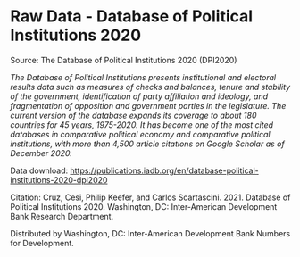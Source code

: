 # Raw Data - Database of Political Institutions 2020

Source: The Database of Political Institutions 2020 (DPI2020)

*The Database of Political Institutions presents institutional and electoral results data such as measures of checks and balances, tenure and stability of the government, identification of party affiliation and ideology, and fragmentation of opposition and government parties in the legislature. The current version of the database expands its coverage to about 180 countries for 45 years, 1975-2020. It has become one of the most cited databases in comparative political economy and comparative political institutions, with more than 4,500 article citations on Google Scholar as of December 2020.*


Data download: https://publications.iadb.org/en/database-political-institutions-2020-dpi2020


Citation:
Cruz, Cesi, Philip Keefer, and Carlos Scartascini. 2021. Database of Political Institutions 2020.
Washington, DC: Inter-American Development Bank Research Department.

Distributed by Washington, DC: Inter-American Development Bank Numbers for Development.